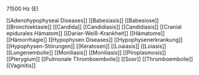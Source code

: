 71500 Hz (E)

[[Adenohypophyseal Diseases]]
[[Babesiasis]]
[[Babesiose]]
[[Bronchiektasie]]
[[Candida]]
[[Candidiasis]]
[[Candidiasis]]
[[Cranial epidurales Hämatom]]
[[Darier-Weiß-Krankheit]]
[[Hämatome]]
[[Hämorrhagie]]
[[Hypophysen Diseases]]
[[Hypophysenerkrankung]]
[[Hypophysen-Störungen]]
[[Keratosen]]
[[Loaiasis]]
[[Loiasis]]
[[Lungenembolie]]
[[Moniliasis]]
[[Moniliasis]]
[[Piroplasmosis]]
[[Pterygium]]
[[Pulmonale Thromboembolie]]
[[Soor]]
[[Thromboembolie]]
[[Vaginitis]]